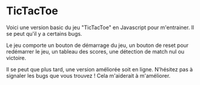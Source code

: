 # TicTacToe

Voici une version basic du jeu "TicTacToe" en Javascript pour m'entrainer. Il se peut qu'il y a certains bugs.

Le jeu comporte un bouton de démarrage du jeu, un bouton de reset pour redémarrer le jeu, un tableau des scores, une détection de match nul ou victoire. 

Il se peut que plus tard, une version améliorée soit en ligne. N'hésitez pas à signaler les bugs que vous trouvez ! Cela m'aiderait à m'améliorer.
